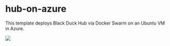 # hub-on-azure
This template deploys Black Duck Hub via Docker Swarm on an Ubuntu VM in Azure.


<a href="https://portal.azure.com/#create/Microsoft.Template/uri/https%3A%2F%2Fraw.githubusercontent.com%2Fvalancej%2Fhub-on-azure%2Fmaster%2Fazuredeploy.json" target="_blank">
    <img src="http://azuredeploy.net/deploybutton.png"/>
</a>
